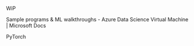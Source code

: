 WiP

 

Sample programs & ML walkthroughs - Azure Data Science Virtual Machine | Microsoft Docs 

PyTorch  